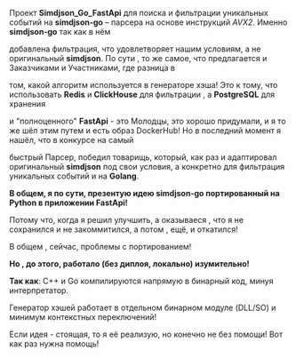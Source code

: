 Проект **Simdjson_Go_FastApi** для поиска и фильтрации уникальных событий на **simdjson-go** – парсера на основе инструкций *AVX2*. Именно **simdjson-go** так как в нём

добавлена фильтрация, что удовлетворяет нашим условиям, а не оригинальный **simdjson**. По сути , то же самое, что предлагается и Заказчиками и Участниками, где разница в 

том, какой алгоритм используется в генераторе хэша! Это к тому, что использовать **Redis** и **ClickHouse** для фильтрации , а **PostgreSQL** для хранения 

и "полноценного" **FastApi** - это Молодцы, это хорошо придумали, и я то же шёл этим путем и есть образ DockerHub! Но в последний момент я нашёл, что в конкурсе на самый 

быстрый Парсер, победил товарищь, который, как раз и адаптировал оригинальный **simdjson** под свои условия, а конкретно для фильтрация уникальных событий и на **Golang**. 

**В общем, я по сути, презентую идею simdjson-go портированный на Python в приложении FastApi!**

Потому что, когда я решил улучшить, а оказываеся , что я не сохранился и не закоммитился, а потом , ещё, и откатился! 

В общем , сейчас, проблемы с портированием!

**Но , до этого, работало (без диплоя, локально) изумительно!** 

**Так как**: C++ и Go компилируются напрямую в бинарный код, минуя интерпретатор.

Генератор хэшей работает в отдельном бинарном модуле (DLL/SO) и минимум контекстных переключений! 

Если идея - стоящая, то я её реализую, но конечно не без помощи! Вот как раз нужна помощь! 
